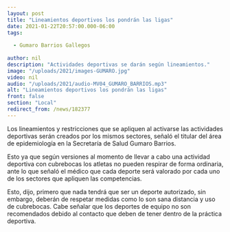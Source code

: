 ```yaml
---
layout: post
title: "Lineamientos deportivos los pondrán las ligas"
date: 2021-01-22T20:57:00.000-06:00
tags:
  
  - Gumaro Barrios Gallegos
  
author: nil
description: "Actividades deportivas se darán según lineamientos."
image: "/uploads/2021/images-GUMARO.jpg"
video: nil
audio: "/uploads/2021/audio-MV04_GUMARO_BARRIOS.mp3"
alt: "Lineamientos deportivos los pondrán las ligas"
front: false
section: "Local"
redirect_from: /news/182377
---
```


Los lineamientos y restricciones que se apliquen al activarse las actividades deportivas serán creados por los mismos sectores, señaló el titular del área de epidemiología en la Secretaría de Salud Gumaro Barrios.

Esto ya que según versiones al momento de llevar a cabo una actividad deportiva con cubrebocas los atletas no pueden respirar de forma ordinaria, ante lo que señaló el médico que cada deporte será valorado por cada uno de los sectores que apliquen las competencias.

Esto, dijo, primero que nada tendrá que ser un deporte autorizado, sin embargo, deberán de respetar medidas como lo son sana distancia y uso de cubrebocas. Cabe señalar que los deportes de equipo no son recomendados debido al contacto que deben de tener dentro de la práctica deportiva.